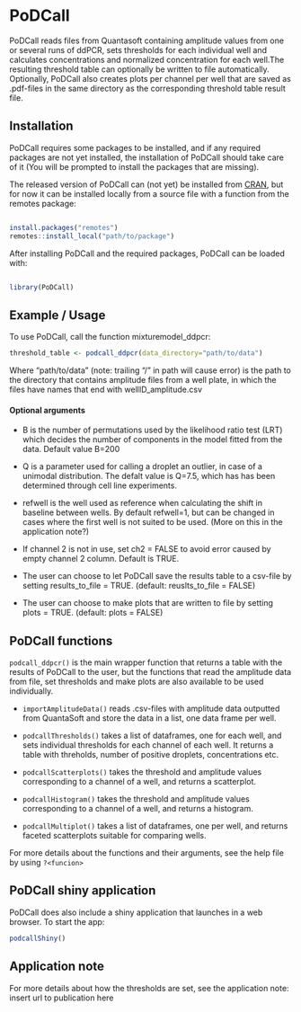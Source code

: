 
<!-- README.md is generated from README.Rmd. Please edit that file -->

# PoDCall

<!-- badges: start -->

<!-- badges: end -->

PoDCall reads files from Quantasoft containing amplitude values from one
or several runs of ddPCR, sets thresholds for each individual well and
calculates concentrations and normalized concentration for each well.The
resulting threshold table can optionally be written to file
automatically. Optionally, PoDCall also creates plots per channel per
well that are saved as .pdf-files in the same directory as the
corresponding threshold table result file.

## Installation

PoDCall requires some packages to be installed, and if any required
packages are not yet installed, the installation of PoDCall should take
care of it (You will be prompted to install the packages that are
missing).

The released version of PoDCall can (not yet) be installed from
[CRAN](https://CRAN.R-project.org), but for now it can be installed
locally from a source file with a function from the remotes package:

``` r

install.packages("remotes")
remotes::install_local("path/to/package")
```

After installing PoDCall and the required packages, PoDCall can be
loaded with:

``` r

library(PoDCall)
```

## Example / Usage

To use PoDCall, call the function mixturemodel\_ddpcr:

``` r
threshold_table <- podcall_ddpcr(data_directory="path/to/data")
```

Where “path/to/data” (note: trailing “/” in path will cause error) is
the path to the directory that contains amplitude files from a well
plate, in which the files have names that end with wellID\_amplitude.csv

#### Optional arguments

  - B is the number of permutations used by the likelihood ratio test
    (LRT) which decides the number of components in the model fitted
    from the data. Default value B=200

  - Q is a parameter used for calling a droplet an outlier, in case of a
    unimodal distribution. The defalt value is Q=7.5, which has has been
    determined through cell line experiments.

  - refwell is the well used as reference when calculating the shift in
    baseline between wells. By default refwell=1, but can be changed in
    cases where the first well is not suited to be used. (More on this
    in the application note?)

  - If channel 2 is not in use, set ch2 = FALSE to avoid error caused by
    empty channel 2 column. Default is TRUE.

  - The user can choose to let PoDCall save the results table to a
    csv-file by setting results\_to\_file = TRUE. (default:
    reuslts\_to\_file = FALSE)

  - The user can choose to make plots that are written to file by
    setting plots = TRUE. (default: plots = FALSE)

## PoDCall functions

`podcall_ddpcr()` is the main wrapper function that returns a table with
the results of PoDCall to the user, but the functions that read the
amplitude data from file, set thresholds and make plots are also
available to be used individually.

  - `importAmplitudeData()` reads .csv-files with amplitude data
    outputted from QuantaSoft and store the data in a list, one data
    frame per well.

  - `podcallThresholds()` takes a list of dataframes, one for each well,
    and sets individual thresholds for each channel of each well. It
    returns a table with threholds, number of positive droplets,
    concentrations etc.

  - `podcallScatterplots()` takes the threshold and amplitude values
    corresponding to a channel of a well, and returns a scatterplot.

  - `podcallHistogram()` takes the threshold and amplitude values
    corresponding to a channel of a well, and returns a histogram.

  - `podcallMultiplot()` takes a list of dataframes, one per well, and
    returns faceted scatterplots suitable for comparing wells.

For more details about the functions and their arguments, see the help
file by using `?<funcion>`

## PoDCall shiny application

PoDCall does also include a shiny application that launches in a web
browser. To start the app:

``` r
podcallShiny()
```

## Application note

For more details about how the thresholds are set, see the application
note: insert url to publication here
